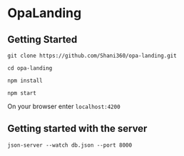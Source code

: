 # OpaLanding

## Getting Started
`git clone https://github.com/Shani360/opa-landing.git`


`cd opa-landing`


`npm install`


`npm start`

On your browser enter `localhost:4200`

## Getting started with the server

`json-server --watch db.json --port 8000`

